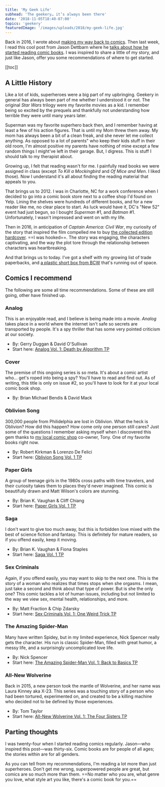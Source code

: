 ```yaml
---
title: 'My Geek Life'
subhead: 'The geekery… it’s always been there'
date: '2018-11-05T18:40-07:00'
topics: 'geekery'
featuredImage: '/images/uploads/2018/my-geek-life.jpg'
---
```


Back in 2016, I wrote about [making my way back to comics](/2016/05/going-back-to-comics/). Then last week, I read this cool post from Jason Dettbarn where he [talks about how he started reading comic books](https://www.relicscout.com/2018/10/26/my-comic-collecting-origin-story/). I was inspired to share a little of my story, and just like Jason, offer you some recommendations of where to get started.

[[toc]]

## A Little History

Like a lot of kids, superheroes were a big part of my upbringing. Geekery in general has always been part of me whether I understood it or not. The original *Star Wars* trilogy were my favorite movies as a kid. I remember being so excited by the prequels and thankfully not understanding how terrible they were until many years later.

Superman was my favorite superhero back then, and I remember having at least a few of his action figures. That is until my Mom threw them away. My mom has always been a bit of a clean freak, and she never let me collect anything. As opposed to a lot of parents" who keep their kids stuff in their old room, I'm almost positive my parents have nothing of mine except a few random things I might've left in their garage. But, I digress. This is stuff I should talk to my therapist about.

Growing up, I felt that reading wasn't for me. I painfully read books we were assigned in class (except *To Kill a Mockingbird* and *Of Mice and Men*. I liked those). Now I understand it's all about finding the reading material that appeals to you.

That brings us to 2012. I was in Charlotte, NC for a work conference when I decided to go into a comic book store next to a coffee shop I'd found on Yelp. Lining the shelves were hundreds of different books, and for a new reader like me, no clear place to start. As luck would have it, DC's "New 52" event had just begun, so I bought *Superman* #1, and *Batman* #1. Unfortunately, I wasn't impressed and went on with my life.

Then in 2016, in anticipation of *Captain America: Civil War*, my curiosity of the story that inspired the film compelled me to buy [the collected edition hardcover](https://amzn.to/2QfJYAX). ==I was hooked==. The story was engaging, the characters captivating, and the way the plot tore through the relationship between characters was heartbreaking.

And that brings us to today. I've got a shelf with my growing list of trade paperbacks, and [a plastic short box from BCW](https://amzn.to/2PDkOPP) that's running out of space.

## Comics I recommend

The following are some all time recommendations. Some of these are still going, other have finished up.

### Analog

This is an enjoyable read, and I believe is being made into a movie. *Analog* takes place in a world where the internet isn't safe so secrets are transported by people. It's a spy thriller that has some very pointed criticism at our society.

- By: Gerry Duggan & David O'Sullivan
- Start here: [Analog Vol. 1: Death by Algorithm TP](https://amzn.to/2QiXRhP)

### Cover

The premise of this ongoing series is so meta. It's about a comic artist who… get's roped into being a spy? You'll have to read and find out. As of writing, this title is only on issue #2, so you'll have to look for it at your local comic book shop.

- By: Brian Michael Bendis & David Mack

### Oblivion Song

300,000 people from Philidelphia are lost in Oblivion. What the heck is Oblivion? How did this happen? How come only one person still cares? Just some of the questions I remember asking myself when I discovered this gem thanks to [my local comic shop](http://www.levelupgamesmn.com/ssp-location) co-owner, Tony. One of my favorite books right now.

- By: Robert Kirkman & Lorenzo De Felici
- Start here: [Oblivion Song Vol. 1 TP](https://amzn.to/2JDUbop)

### Paper Girls

A group of teenage girls in the 1980s cross paths with time travelers, and their curiosity takes them to places they'd never imagined. This comic is beautifully drawn and Matt Wilson's colors are stunning.

- By: Brian K. Vaughan & Cliff Chiang
- Start here: [Paper Girls Vol. 1 TP](https://amzn.to/2AM1ZBR)

### Saga

I don't want to give too much away, but this is forbidden love mixed with the best of science fiction and fantasy. This is definitely for mature readers, so if you offend easily, keep it moving.

- By: Brian K. Vaughan & Fiona Staples
- Start here: [Saga Vol. 1 TP](https://amzn.to/2DmwyjZ)

### Sex Criminals

Again, if you offend easily, you may want to skip to the next one. This is the story of a woman who realizes that times stops when she orgasms. I mean, just take a second and think about that type of power. But is she the only one? This comic tackles a lot of human issues, including but not limited to the way we view sex, mental health, relationships, and more.

- By: Matt Fraction & Chip Zdarsky
- Start here: [Sex Criminals Vol. 1: One Weird Trick TP](https://amzn.to/2SLTgXe)

### The Amazing Spider-Man

Many have written Spidey, but in my limited experience, Nick Spencer really gets the character. His run is classic Spider-Man, filled with great humor, a messy life, and a surprisingly uncomplicated love life.

- By: Nick Spencer
- Start here: [The Amazing Spider-Man Vol. 1: Back to Basics TP](https://amzn.to/2SKfHfi)

### All-New Wolverine

Back in 2015, a new person took the mantle of Wolverine, and her name was Laura Kinney aka X-23. This series was a touching story of a person who had been tortured, experimented on, and created to be a killing machine who decided not to be defined by those experiences.

- By: Tom Taylor
- Start here: [All-New Wolverine Vol. 1: The Four Sisters TP](https://amzn.to/2Dn9amq)

## Parting thoughts

I was twenty-four when I started reading comics regularly. Jason—who inspired this post—was thirty-six. Comic books are for people of all ages; the stories within are for all genders.

As you can tell from my recommendations, I'm reading a lot more than just superheroes. Don't get me wrong, superpowered people are great, but comics are so much more than them. ==No matter who you are, what genre you love, what style art you like, there's a comic book for you.==
